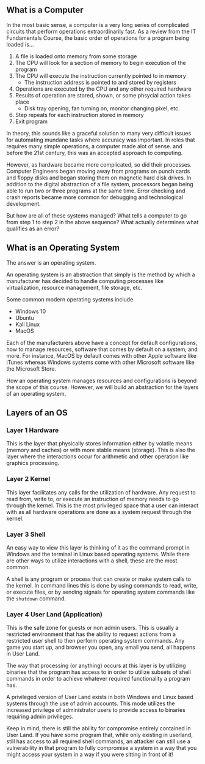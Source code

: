 ## What is a Computer

In the most basic sense, a computer is a very long series of complicated circuits that perform operations extraordinarily fast. As a review from the IT Fundamentals Course, the basic order of operations for a program being loaded is...
1. A file is loaded onto memory from some storage
2. The CPU will look for a section of memory to begin execution of the program
3. The CPU will execute the instruction currently pointed to in memory 
	- The instruction address is pointed to and stored by registers
4. Operations are executed by the CPU and any other required hardware
5. Results of operation are stored, shown, or some phsycial action takes place
	- Disk tray opening, fan turning on, monitor changing pixel, etc.
6. Step repeats for each instruction stored in memory
7. Exit program

In theory, this sounds like a graceful solution to many very difficult issues for automating mundane tasks where accuracy was important. In roles that requires many simple operations, a computer made alot of sense. and before the 21st century, this was an accepted approach to computing. 

However, as hardware became more complicated, so did their processes. Computer Engineers began moving away from programs on punch cards and floppy disks and began storing them on magnetic hard disk drives. In addition to the digital abstraction of a file system, processors began being able to run two or three programs at the same time. Error checking and crash reports became more common for debugging and technological development. 

But how are all of these systems managed? What tells a computer to go from step 1 to step 2 in the above sequence? What actually determines what qualifies as an error?

## What is an Operating System
The answer is an operating system. 

An operating system is an abstraction that simply is the method by which a manufacturer has decided to handle computing processes like virtualization, resource management, file storage, etc. 

Some common modern operating systems include
- Windows 10
- Ubuntu
- Kali Linux
- MacOS

Each of the manufacturers above have a concept for default configurations, how to manage resources, software that comes by default on a system, and more. For instance, MacOS by default comes with other Apple software like iTunes whereas Windows systems come with other Microsoft software like the Microsoft Store.

How an operating system manages resources and configurations is beyond the scope of this course. However, we will build an abstraction for the layers of an operating system. 

## Layers of an OS

### Layer 1 Hardware
This is the layer that physically stores information either by volatile means (memory and caches) or with more stable means (storage). This is also the layer where the interactions occur for arithmetic and other operation like graphics processing. 

### Layer 2 Kernel
This layer facilitates any calls for the utilization of hardware. Any request to read from, write to, or execute an instruction of memory needs to go through the kernel. This is the most privileged space that a user can interact with as all hardware operations are done as a system request through the kernel.

### Layer 3 Shell
An easy way to view this layer is thinking of it as the command prompt in Windows and the terminal in Linux based operating systems. While there are other ways to utilize interactions with a shell, these are the most common.

A shell is any program or process that can create or make system calls to the kernel. In command lines this is done by using commands to read, write, or execute files, or by sending signals for operating system commands like the `shutdown` command.

### Layer 4 User Land (Application)
This is the safe zone for guests or non admin users. This is usually a restricted environment that has the ability to request actions from a restricted user shell to then perform operating system commands. Any game you start up, and browser you open, any email you send, all happens in User Land. 

The way that processing (or anything) occurs at this layer is by utilizing binaries that the program has access to in order to utilize subsets of shell commands in order to achieve whatever required functionality a program has. 

A privileged version of User Land exists in both Windows and Linux based systems through the use of admin accounts. This mode utilizes the increased privilege of administrator users to provide access to binaries requiring admin privileges. 

Keep in mind, there is still the ability for compromise entirely contained in User Land. If you have some program that, while only existing in userland, still has access to all required shell commands, an attacker can still use a vulnerability in that program to fully compromise a system in a way that you might access your system in a way if you were sitting in front of it!